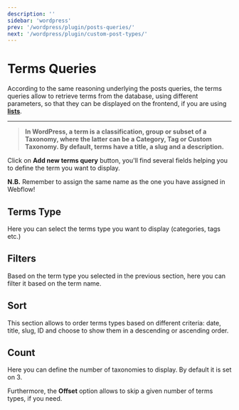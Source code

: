 ```yaml
---
description: ''
sidebar: 'wordpress'
prev: '/wordpress/plugin/posts-queries/'
next: '/wordpress/plugin/custom-post-types/'
---
```


# Terms Queries

According to the same reasoning underlying the posts queries, the terms queries allow to retrieve terms from the database, using different parameters, so that they can be displayed on the frontend, if you are using [**lists**](/wordpress/general/lists/).

---------

> **In WordPress, a term is a classification, group or subset of a Taxonomy, where the latter can be a Category, Tag or Custom Taxonomy. By default, terms have a title, a slug and a description.** 


Click on **Add new terms query** button, you'll find several fields helping you to define the term you want to display.

**N.B.** Remember to assign the same name as the one you have assigned in Webflow! 

<div align="center">
  <g-image src="~/assets/images/termsquery1.png" />
</div>


## Terms Type
Here you can select the terms type you want to display (categories, tags etc.) 

<div align="center">
  <g-image src="~/assets/images/termsquery2.png" />
</div>

## Filters
Based on the term type you selected in the previous section, here you can filter it based on the term name.

<div align="center">
  <g-image src="~/assets/images/termsquery3.png" />
</div>

## Sort
This section allows to order terms types based on different criteria: date, title, slug, ID and choose to show them in a descending or ascending order.

<div align="center">
  <g-image src="~/assets/images/termsquery4.png" />
</div>

## Count
Here you can define the number of taxonomies to display. By default it is set on 3. 

Furthermore, the **Offset** option allows to skip a given number of terms types, if you need.

<div align="center">
  <g-image src="~/assets/images/termsquery5.png" />
</div>

